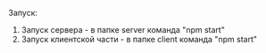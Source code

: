 Запуск:
  1. Запуск сервера - в папке server команда "npm start"
  2. Запуск клиентской части - в папке client команда "npm start"
